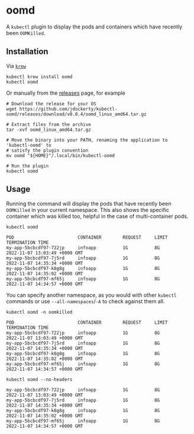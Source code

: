 # oomd

A `kubectl` plugin to display the pods and containers which have recently been `OOMKilled`.

## Installation 

Via [`krew`](https://krew.sigs.k8s.io/)
```
kubectl krew install oomd
kubectl oomd
```

Or manually from the [releases](https://github.com/jdockerty/kubectl-oomd/releases) page, for example

```shell
# Download the release for your OS
wget https://github.com/jdockerty/kubectl-oomd/releases/download/v0.0.4/oomd_linux_amd64.tar.gz

# Extract files from the archive
tar -xvf oomd_linux_amd64.tar.gz

# Move the binary into your PATH, renaming the application to 'kubectl-oomd' to
# satisfy the plugin convention
mv oomd "${HOME}"/.local/bin/kubectl-oomd

# Run the plugin
kubectl oomd
```

## Usage

Running the command will display the pods that have recently been `OOMKilled` in your current namespace.
This also shows the specific container which was killed too, helpful in the case of multi-container pods.


```
kubectl oomd

POD                        CONTAINER        REQUEST     LIMIT     TERMINATION TIME
my-app-5bcbcdf97-722jp     infoapp          1G          8G        2022-11-07 13:03:49 +0000 GMT
my-app-5bcbcdf97-7j5rd     infoapp          1G          8G        2022-11-07 14:35:34 +0000 GMT
my-app-5bcbcdf97-k8g8g     infoapp          1G          8G        2022-11-07 14:35:02 +0000 GMT
my-app-5bcbcdf97-mf65j     infoapp          1G          8G        2022-11-07 14:34:57 +0000 GMT
```

You can specify another namespace, as you would with other `kubectl` commands or use `--all-namespaces`/`-A` to check against them all.


```
kubectl oomd -n oomkilled

POD                        CONTAINER        REQUEST     LIMIT     TERMINATION TIME
my-app-5bcbcdf97-722jp     infoapp          1G          8G        2022-11-07 13:03:49 +0000 GMT
my-app-5bcbcdf97-7j5rd     infoapp          1G          8G        2022-11-07 14:35:34 +0000 GMT
my-app-5bcbcdf97-k8g8g     infoapp          1G          8G        2022-11-07 14:35:02 +0000 GMT
my-app-5bcbcdf97-mf65j     infoapp          1G          8G        2022-11-07 14:34:57 +0000 GMT
```

```
kubectl oomd --no-headers

my-app-5bcbcdf97-722jp     infoapp          1G          8G        2022-11-07 13:03:49 +0000 GMT
my-app-5bcbcdf97-7j5rd     infoapp          1G          8G        2022-11-07 14:35:34 +0000 GMT
my-app-5bcbcdf97-k8g8g     infoapp          1G          8G        2022-11-07 14:35:02 +0000 GMT
my-app-5bcbcdf97-mf65j     infoapp          1G          8G        2022-11-07 14:34:57 +0000 GMT
```
